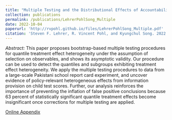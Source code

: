 ```yaml
---
title: "Multiple Testing and the Distributional Effects of Accountability Incentives in Education"
collection: publications
permalink: /publications/LehrerPohlSong_Multiple
date: 2022-10-04
paperurl: 'http://rvpohl.github.io/files/LehrerPohlSong_Multiple.pdf'
citation: 'Steven F. Lehrer, R. Vincent Pohl, and Kyungchul Song. 2022. “Multiple Testing and the Distributional Effects of Accountability Incentives in Education.” <i>Journal of Business and Economic Statistics</i> 40(4), 1551–1568.'
---
```

<i>Abstract:</i> This paper proposes bootstrap-based multiple testing procedures for quantile treatment effect heterogeneity under the assumption of selection on observables, and shows its asymptotic validity. Our procedure can be used to detect the quantiles and subgroups exhibiting treatment effect heterogeneity. We apply the multiple testing procedures to data from a large-scale Pakistani school report card experiment, and uncover evidence of policy-relevant heterogeneous effects from information provision on child test scores. Further, our analysis reinforces the importance of preventing the inflation of false positive conclusions because 63 percent of statistically significant quantile treatment effects become insignificant once corrections for multiple testing are applied.

[Online Appendix](http://rvpohl.github.io/files/LehrerPohlSong_Multiple_App.pdf)
